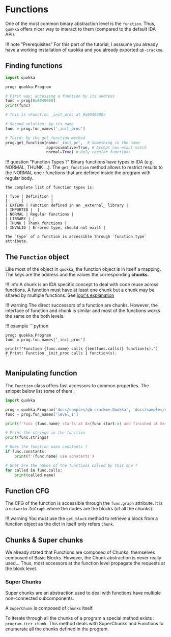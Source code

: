 # Functions

One of the most common binary abstraction level is the `function`. Thus, 
`quokka` offers nicer way to interact to them (compared to the default IDA API).

!!! note "Prerequisites"
    For this part of the tutorial, I asssume you already have a working 
    installation of quokka and you already exported `qb-crackme`.


## Finding functions

```python
import quokka

prog: quokka.Program

# First way: accessing a function by its address
func = prog[0x8049000]
print(func)

# This is <Function _init_proc at 0x8049000>

# Second solution: by its name
func = prog.fun_names['_init_proc']

# Third: by the get_function method
prog.get_function(name='_init_pr',  # Something in the name 
                  approximative=True, # Accept non-exact match
                  normal=True) # Only regular functions
```

!!! question "Function Types ?"
    Binary functions have types in IDA (e.g. NORMAL, THUNK ...). The 
    `get_function` method allows to restrict results to the NORMAL one : 
    functions that are defined inside the program with regular body.

    The complete list of function types is:

    | Type | Definition |
    | ---- | ---------- |
    | EXTERN | Function defined in an _external_ library |
    | IMPORTED |  |
    | NORMAL | Regular functions |
    | LIBRARY | |
    | THUNK | Thunk functions |
    | INVALID | Errored type, should not exist |
    
    The `type` of a function is accessible through `function.type` attribute.


## The `Function` object
Like most of the object in `quokka`, the function object is in itself a mapping. 
The keys are the address and the values the corresponding **chunks**.

!!! info
    A chunk is an IDA specific concept to deal with code reuse across functions. 
    A function must have at least one chunk but a chunk may be shared by multiple 
    functions.
    See [Igor's explanation](https://hex-rays.com/blog/igors-tip-of-the-week-86-function-chunks/)

!!! warning
    The direct successors of a function are chunks. However, the interface of 
    function and chunk is similar and most of  the functions works the same on 
    the both levels.

!!! example
    ```python
    
    prog: quokka.Program
    func = prog.fun_names['_init_proc']
    
    print(f"Function {func.name} calls {len(func.calls)} function(s).")
    # Print: Function _init_proc calls 1 function(s).
    ```

## Manipulating function
The `Function` class offers fast accessors to common properties. The snippet 
below list some of them :
```python
import quokka

prog = quokka.Program('docs/samples/qb-crackme.Quokka', 'docs/samples/qb-crackme')
func = prog.fun_names['level_1']

print(f'Func {func.name} starts at 0x{func.start:x} and finished at 0x{func.end:x}')

# Print the strings in the function
print(func.strings)

# Does the function uses constants ?
if func.constants:
    print(f'{func.name} use constants')

# What are the names of the functions called by this one ?
for called in func.calls:
    print(called.name)
```

## Function CFG
The CFG of the function is accessible through the `func.graph` attribute. 
It is a `networkx.DiGraph` where the nodes are the blocks (of all the chunks). 

!!! warning
    You must use the `get_block` method to retrieve a block from a function 
    object as the dict in itself only refers `Chunk`.


## Chunks & Super chunks

We already stated that Functions are composed of Chunks, themselves composed of 
Basic Blocks. However, the Chunk abstraction is never really used... Thus, most
accessors at the function level propagate the requests at the block level.

### Super Chunks
Super chunks are an abstraction used to deal with functions have multiple 
non-connected subcomponents.

A `SuperChunk` is composed of `Chunks` itself.

To iterate through all the chunks of a program a special method exists : 
`program.iter_chunk`.
This method deals with SuperChunks and Functions to enumerate all the chunks 
defined in the program.
